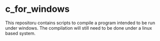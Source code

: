 # c_for_windows
This repositoru contains scripts to compile a program intended to be run under windows. The compilation will still need to be done under a linux based system.
